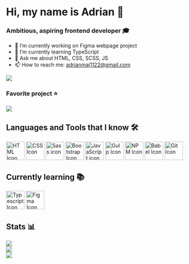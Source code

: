 # Hi, my name is Adrian 👋

### Ambitious, aspiring frontend developer 🎓

- 🔭 I’m currently working on Figma webpage project
- 🌱 I’m currently learning TypeScript
- 💬 Ask me about HTML, CSS, SCSS, JS
- 📫 How to reach me: [adrianmaj1122@gmail.com](mailto:adrianmaj1122@gmail.com)

![](https://komarev.com/ghpvc/?username=adrianmaj&style=for-the-badge)

### Favorite project ⭐

<a href="https://github.com/AdrianMaj/ForestWebsite" target="_blank" rel="noopener"><img src="https://github-readme-stats.vercel.app/api/pin/?username=adrianmaj&repo=forestwebsite&theme=dark"/></a><br>

## Languages and Tools that I know 🛠

<a href="https://developer.mozilla.org/en-US/docs/Web/HTML?retiredLocale=pl" target="_blank" rel="noopener"><img alt="HTML Icon" height="50px" width="50px" src="https://cdn.jsdelivr.net/gh/devicons/devicon/icons/html5/html5-original.svg" /></a>
<a href="https://developer.mozilla.org/en-US/docs/Web/CSS?retiredLocale=pl" target="_blank" rel="noopener"><img alt="CSS Icon" height="50px" width="50px" src="https://cdn.jsdelivr.net/gh/devicons/devicon/icons/css3/css3-original.svg" /></a>
<a href="https://sass-lang.com/" target="_blank" rel="noopener"><img alt="Sass icon" height="50px" width="50px" src="https://cdn.jsdelivr.net/gh/devicons/devicon/icons/sass/sass-original.svg" /></a>
<a href="https://getbootstrap.com/" target="_blank" rel="noopener"><img alt='Bootstrap Icon' height="50px" width="50px" src="https://cdn.jsdelivr.net/gh/devicons/devicon/icons/bootstrap/bootstrap-original.svg" /></a>
<a href="https://developer.mozilla.org/en-US/docs/Web/JavaScript?retiredLocale=pl" target="_blank" rel="noopener"><img alt="JavaScript icon" height="50px" width="50px" src="https://cdn.jsdelivr.net/gh/devicons/devicon/icons/javascript/javascript-original.svg" /></a>
<a href="https://gulpjs.com/" target="_blank" rel="noopener"><img alt='Gulp Icon' height="50px" width="50px" src="https://cdn.jsdelivr.net/gh/devicons/devicon/icons/gulp/gulp-plain.svg" /></a>
<a href="https://www.npmjs.com/" target="_blank" rel="noopener"><img alt='NPM Icon' height="50px" width="50px" src="https://cdn.jsdelivr.net/gh/devicons/devicon/icons/npm/npm-original-wordmark.svg" /></a>
<a href="https://babeljs.io/" target="_blank" rel="noopener"><img alt='Babel Icon' height="50px" width="50px" src="https://cdn.jsdelivr.net/gh/devicons/devicon/icons/babel/babel-original.svg" /></a>
<a href="https://git-scm.com/" target="_blank" rel="noopener"><img alt='Git Icon' height="50px" width="50px" src="https://cdn.jsdelivr.net/gh/devicons/devicon/icons/git/git-original.svg" /></a>

## Currently learning 📚

<a href="https://www.typescriptlang.org/" target="_blank" rel="noopener"><img alt='Typescript Icon' height="50px" width="50px" src="https://cdn.jsdelivr.net/gh/devicons/devicon/icons/typescript/typescript-original.svg" /></a>
<a href="https://www.figma.com/" target="_blank" rel="noopener"><img alt='Figma Icon' height="50px" width="50px" src="https://cdn.jsdelivr.net/gh/devicons/devicon/icons/figma/figma-original.svg" /></a>

## Stats 📊

<img src="https://github-readme-stats.vercel.app/api/top-langs?username=adrianmaj&layout=compact&theme=dark"/><br>
<img src="https://github-readme-streak-stats.herokuapp.com/?user=adrianmaj&theme=dark"/><br>
<img src="https://github-readme-stats.vercel.app/api?username=adrianmaj&show_icons=true&locale=en&theme=dark"/>
